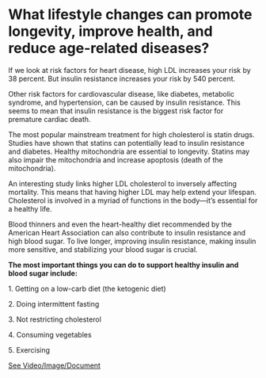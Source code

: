 # What lifestyle changes can promote longevity, improve health, and reduce age-related diseases?

If we look at risk factors for heart disease, high LDL increases your risk by 38 percent. But insulin resistance increases your risk by 540 percent.

Other risk factors for cardiovascular disease, like diabetes, metabolic syndrome, and hypertension, can be caused by insulin resistance. This seems to mean that insulin resistance is the biggest risk factor for premature cardiac death.

The most popular mainstream treatment for high cholesterol is statin drugs. Studies have shown that statins can potentially lead to insulin resistance and diabetes. Healthy mitochondria are essential to longevity. Statins may also impair the mitochondria and increase apoptosis (death of the mitochondria).

An interesting study links higher LDL cholesterol to inversely affecting mortality. This means that having higher LDL may help extend your lifespan. Cholesterol is involved in a myriad of functions in the body—it’s essential for a healthy life.

Blood thinners and even the heart-healthy diet recommended by the American Heart Association can also contribute to insulin resistance and high blood sugar. To live longer, improving insulin resistance, making insulin more sensitive, and stabilizing your blood sugar is crucial.

**The most important things you can do to support healthy insulin and blood sugar include:**

1\. Getting on a low-carb diet (the ketogenic diet)

2\. Doing intermittent fasting

3\. Not restricting cholesterol

4\. Consuming vegetables

5\. Exercising

 [See Video/Image/Document](https://hls-player.drberg.com/asset?path=migrated-assets/live-longer)
